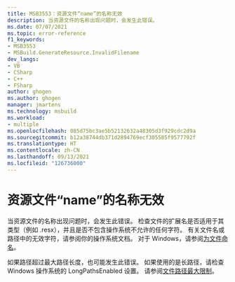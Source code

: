 ```yaml
---
title: MSB3553：资源文件“name”的名称无效
description: 当资源文件的名称出现问题时，会发生此错误。
ms.date: 07/07/2021
ms.topic: error-reference
f1_keywords:
- MSB3553
- MSBuild.GenerateResource.InvalidFilename
dev_langs:
- VB
- CSharp
- C++
- FSharp
author: ghogen
ms.author: ghogen
manager: jmartens
ms.technology: msbuild
ms.workload:
- multiple
ms.openlocfilehash: 085d75bc3ae5b52132632a48305d3f929cdc2d9a
ms.sourcegitcommit: b12a38744db371d2894769ecf305585f9577792f
ms.translationtype: HT
ms.contentlocale: zh-CN
ms.lasthandoff: 09/13/2021
ms.locfileid: "126736000"
---
```

# <a name="resource-file-name-has-an-invalid-name"></a>资源文件“name”的名称无效

当资源文件的名称出现问题时，会发生此错误。 检查文件的扩展名是否适用于其类型（例如 .resx），并且是否不包含操作系统不允许的任何字符。 有关文件名或路径中的无效字符，请参阅你的操作系统文档。 对于 Windows，请参阅[为文件命名](/windows/win32/fileio/naming-a-file#naming-conventions)。

如果路径超过最大路径长度，也可能发生此错误。 如果使用的是长路径，请检查 Windows 操作系统的 LongPathsEnabled 设置。 请参阅[文件路径最大限制](/windows/win32/fileio/maximum-file-path-limitation?tabs=cmd)。

